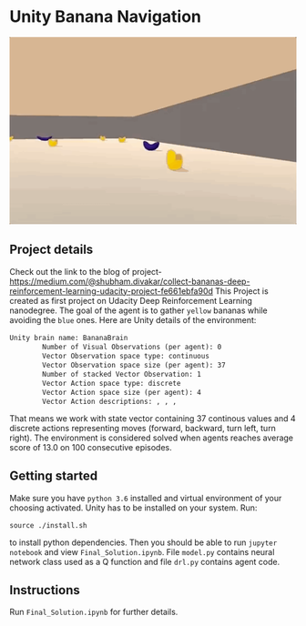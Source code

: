 # Unity Banana Navigation

![banana](images/banana-intro.gif)

## Project details
Check out the link to the blog of project- https://medium.com/@shubham.divakar/collect-bananas-deep-reinforcement-learning-udacity-project-fe661ebfa90d
This Project is created as first project on Udacity Deep Reinforcement Learning nanodegree. The goal of the agent is to gather `yellow` bananas while avoiding the `blue` ones. Here are Unity details of the environment:

```
Unity brain name: BananaBrain
        Number of Visual Observations (per agent): 0
        Vector Observation space type: continuous
        Vector Observation space size (per agent): 37
        Number of stacked Vector Observation: 1
        Vector Action space type: discrete
        Vector Action space size (per agent): 4
        Vector Action descriptions: , , , 
```

That means we work with state vector containing 37 continous values and 4 discrete actions representing moves (forward, backward, turn left, turn right). The environment is considered solved when agents reaches average score of 13.0 on 100 consecutive episodes.

## Getting started

Make sure you have `python 3.6` installed and virtual environment of your choosing activated. Unity has to be installed on your system. Run:

```
source ./install.sh
```

to install python dependencies. Then you should be able to run `jupyter notebook` and view `Final_Solution.ipynb`. File `model.py` contains neural network class used as a Q function and file `drl.py` contains agent code.

## Instructions

Run `Final_Solution.ipynb` for further details.
